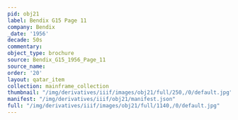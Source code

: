 ```yaml
---
pid: obj21
label: Bendix G15 Page 11
company: Bendix
_date: '1956'
decade: 50s
commentary:
object_type: brochure
source: Bendix_G15_1956_Page_11
source_name:
order: '20'
layout: qatar_item
collection: mainframe_collection
thumbnail: "/img/derivatives/iiif/images/obj21/full/250,/0/default.jpg"
manifest: "/img/derivatives/iiif/obj21/manifest.json"
full: "/img/derivatives/iiif/images/obj21/full/1140,/0/default.jpg"
---
```

